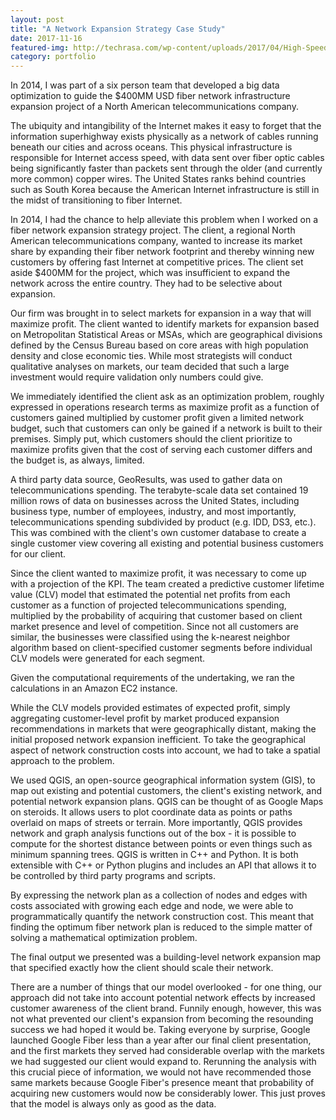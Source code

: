 ```yaml
---
layout: post
title: "A Network Expansion Strategy Case Study"
date: 2017-11-16
featured-img: http://techrasa.com/wp-content/uploads/2017/04/High-Speed-Internet-and-Fiber-Optic-Networks-Around-Iran.jpg
category: portfolio
---
```


In 2014, I was part of a six person team that developed a big data optimization to guide the $400MM USD fiber network infrastructure expansion project of a North American telecommunications company.

<!--break-->

The ubiquity and intangibility of the Internet makes it easy to forget that the information superhighway exists physically as a network of cables running beneath our cities and across oceans. This physical infrastructure is responsible for Internet access speed, with data sent over fiber optic cables being significantly faster than packets sent through the older (and currently more common) copper wires. The United States ranks behind countries such as South Korea because the American Internet infrastructure is still in the midst of transitioning to fiber Internet.

In 2014, I had the chance to help alleviate this problem when I worked on a fiber network expansion strategy project. The client, a regional North American telecommunications company, wanted to increase its market share by expanding their fiber network footprint and thereby winning new customers by offering fast Internet at competitive prices. The client set aside $400MM for the project, which was insufficient to expand the network across the entire country. They had to be selective about expansion.

Our firm was brought in to select markets for expansion in a way that will maximize profit. The client wanted to identify markets for expansion based on Metropolitan Statistical Areas or MSAs, which are geographical divisions defined by the Census Bureau based on core areas with high population density and close economic ties. While most strategists will conduct qualitative analyses on markets, our team decided that such a large investment would require validation only numbers could give.

We immediately identified the client ask as an optimization problem, roughly expressed in operations research terms as maximize profit as a function of customers gained multiplied by customer profit given a limited network budget, such that customers can only be gained if a network is built to their premises. Simply put, which customers should the client prioritize to maximize profits given that the cost of serving each customer differs and the budget is, as always, limited.

A third party data source, GeoResults, was used to gather data on telecommunications spending. The terabyte-scale data set contained 19 million rows of data on businesses across the United States, including business type, number of employees, industry, and most importantly, telecommunications spending subdivided by product (e.g. IDD, DS3, etc.). This was combined with the client's own customer database to create a single customer view covering all existing and potential business customers for our client.

Since the client wanted to maximize profit, it was necessary to come up with a projection of the KPI. The team created a predictive customer lifetime value (CLV) model that estimated the potential net profits from each customer as a function of projected telecommunications spending, multiplied by the probability of acquiring that customer based on client market presence and level of competition. Since not all customers are similar, the businesses were classified using the k-nearest neighbor algorithm based on client-specified customer segments before individual CLV models were generated for each segment.

Given the computational requirements of the undertaking, we ran the calculations in an Amazon EC2 instance.

While the CLV models provided estimates of expected profit, simply aggregating customer-level profit by market produced expansion recommendations in markets that were geographically distant, making the initial proposed network expansion inefficient. To take the geographical aspect of network construction costs into account, we had to take a spatial approach to the problem.

We used QGIS, an open-source geographical information system (GIS), to map out existing and potential customers, the client's existing network, and potential network expansion plans. QGIS can be thought of as Google Maps on steroids. It allows users to plot coordinate data as points or paths overlaid on maps of streets or terrain. More importantly, QGIS provides network and graph analysis functions out of the box - it is possible to compute for the shortest distance between points or even things such as minimum spanning trees. QGIS is written in C++ and Python. It is both extensible with C++ or Python plugins and includes an API that allows it to be controlled by third party programs and scripts. 

By expressing the network plan as a collection of nodes and edges with costs associated with growing each edge and node, we were able to programmatically quantify the network construction cost. This meant that finding the optimum fiber network plan is reduced to the simple matter of solving a mathematical optimization problem.

The final output we presented was a building-level network expansion map that specified exactly how the client should scale their network. 

There are a number of things that our model overlooked - for one thing, our approach did not take into account potential network effects by increased customer awareness of the client brand. Funnily enough, however, this was not what prevented our client's expansion from becoming the resounding success we had hoped it would be. Taking everyone by surprise, Google launched Google Fiber less than a year after our final client presentation, and the first markets they served had considerable overlap with the markets we had suggested our client would expand to. Rerunning the analysis with this crucial piece of information, we would not have recommended those same markets because Google Fiber's presence meant that probability of acquiring new customers would now be considerably lower. This just proves that the model is always only as good as the data.
